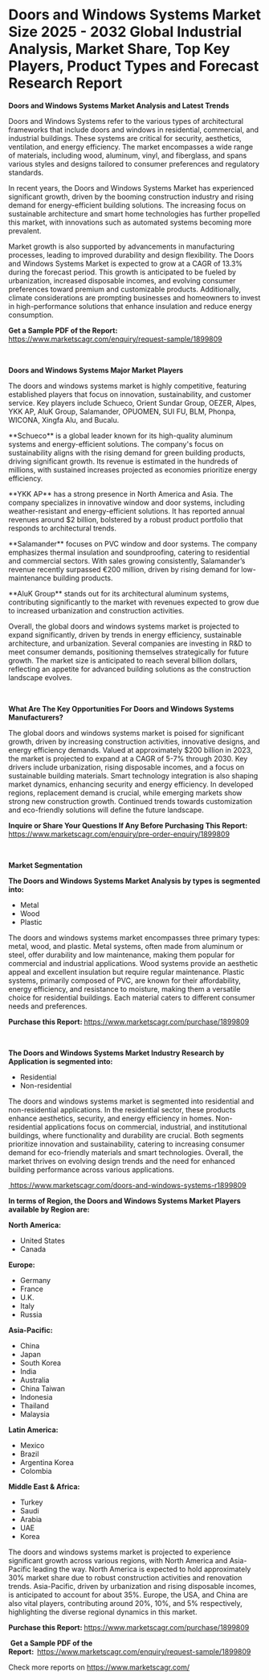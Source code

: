 <p><h1>Doors and Windows Systems Market Size 2025 - 2032 Global Industrial Analysis, Market Share, Top Key Players, Product Types and Forecast Research Report</h1></p><p><strong>Doors and Windows Systems Market Analysis and Latest Trends</strong></p>
<p><p>Doors and Windows Systems refer to the various types of architectural frameworks that include doors and windows in residential, commercial, and industrial buildings. These systems are critical for security, aesthetics, ventilation, and energy efficiency. The market encompasses a wide range of materials, including wood, aluminum, vinyl, and fiberglass, and spans various styles and designs tailored to consumer preferences and regulatory standards.</p><p>In recent years, the Doors and Windows Systems Market has experienced significant growth, driven by the booming construction industry and rising demand for energy-efficient building solutions. The increasing focus on sustainable architecture and smart home technologies has further propelled this market, with innovations such as automated systems becoming more prevalent.</p><p>Market growth is also supported by advancements in manufacturing processes, leading to improved durability and design flexibility. The Doors and Windows Systems Market is expected to grow at a CAGR of 13.3% during the forecast period. This growth is anticipated to be fueled by urbanization, increased disposable incomes, and evolving consumer preferences toward premium and customizable products. Additionally, climate considerations are prompting businesses and homeowners to invest in high-performance solutions that enhance insulation and reduce energy consumption.</p></p>
<p><strong>Get a Sample PDF of the Report:&nbsp;</strong> <a href="https://www.marketscagr.com/enquiry/request-sample/1899809?utm_campaign=3534&utm_medium=2&utm_source=Github&utm_content=ia&utm_term=06042025&utm_id=doors-and-windows-systems">https://www.marketscagr.com/enquiry/request-sample/1899809</a></p>
<p>&nbsp;</p>
<p><strong>Doors and Windows Systems Major Market Players</strong></p>
<p><p>The doors and windows systems market is highly competitive, featuring established players that focus on innovation, sustainability, and customer service. Key players include Schueco, Orient Sundar Group, OEZER, Alpes, YKK AP, AluK Group, Salamander, OPUOMEN, SUI FU, BLM, Phonpa, WICONA, Xingfa Alu, and Bucalu.</p><p>**Schueco** is a global leader known for its high-quality aluminum systems and energy-efficient solutions. The company's focus on sustainability aligns with the rising demand for green building products, driving significant growth. Its revenue is estimated in the hundreds of millions, with sustained increases projected as economies prioritize energy efficiency.</p><p>**YKK AP** has a strong presence in North America and Asia. The company specializes in innovative window and door systems, including weather-resistant and energy-efficient solutions. It has reported annual revenues around $2 billion, bolstered by a robust product portfolio that responds to architectural trends.</p><p>**Salamander** focuses on PVC window and door systems. The company emphasizes thermal insulation and soundproofing, catering to residential and commercial sectors. With sales growing consistently, Salamander’s revenue recently surpassed €200 million, driven by rising demand for low-maintenance building products.</p><p>**AluK Group** stands out for its architectural aluminum systems, contributing significantly to the market with revenues expected to grow due to increased urbanization and construction activities.</p><p>Overall, the global doors and windows systems market is projected to expand significantly, driven by trends in energy efficiency, sustainable architecture, and urbanization. Several companies are investing in R&D to meet consumer demands, positioning themselves strategically for future growth. The market size is anticipated to reach several billion dollars, reflecting an appetite for advanced building solutions as the construction landscape evolves.</p></p>
<p>&nbsp;</p>
<p><strong>What Are The Key Opportunities For Doors and Windows Systems Manufacturers?</strong></p>
<p><p>The global doors and windows systems market is poised for significant growth, driven by increasing construction activities, innovative designs, and energy efficiency demands. Valued at approximately $200 billion in 2023, the market is projected to expand at a CAGR of 5-7% through 2030. Key drivers include urbanization, rising disposable incomes, and a focus on sustainable building materials. Smart technology integration is also shaping market dynamics, enhancing security and energy efficiency. In developed regions, replacement demand is crucial, while emerging markets show strong new construction growth. Continued trends towards customization and eco-friendly solutions will define the future landscape.</p></p>
<p><strong>Inquire or Share Your Questions If Any Before Purchasing This Report:</strong> <a href="https://www.marketscagr.com/enquiry/pre-order-enquiry/1899809?utm_campaign=3534&utm_medium=2&utm_source=Github&utm_content=ia&utm_term=06042025&utm_id=doors-and-windows-systems">https://www.marketscagr.com/enquiry/pre-order-enquiry/1899809</a></p>
<p>&nbsp;</p>
<p><strong>Market Segmentation</strong></p>
<p><strong>The Doors and Windows Systems Market Analysis by types is segmented into:</strong></p>
<p><ul><li>Metal</li><li>Wood</li><li>Plastic</li></ul></p>
<p><p>The doors and windows systems market encompasses three primary types: metal, wood, and plastic. Metal systems, often made from aluminum or steel, offer durability and low maintenance, making them popular for commercial and industrial applications. Wood systems provide an aesthetic appeal and excellent insulation but require regular maintenance. Plastic systems, primarily composed of PVC, are known for their affordability, energy efficiency, and resistance to moisture, making them a versatile choice for residential buildings. Each material caters to different consumer needs and preferences.</p></p>
<p><strong>Purchase this Report:&nbsp;</strong><a href="https://www.marketscagr.com/purchase/1899809?utm_campaign=3534&utm_medium=2&utm_source=Github&utm_content=ia&utm_term=06042025&utm_id=doors-and-windows-systems">https://www.marketscagr.com/purchase/1899809</a></p>
<p>&nbsp;</p>
<p><strong>The Doors and Windows Systems Market Industry Research by Application is segmented into:</strong></p>
<p><ul><li>Residential</li><li>Non-residential</li></ul></p>
<p><p>The doors and windows systems market is segmented into residential and non-residential applications. In the residential sector, these products enhance aesthetics, security, and energy efficiency in homes. Non-residential applications focus on commercial, industrial, and institutional buildings, where functionality and durability are crucial. Both segments prioritize innovation and sustainability, catering to increasing consumer demand for eco-friendly materials and smart technologies. Overall, the market thrives on evolving design trends and the need for enhanced building performance across various applications.</p></p>
<p><a href="https://www.marketscagr.com/doors-and-windows-systems-r1899809?utm_campaign=3534&utm_medium=2&utm_source=Github&utm_content=ia&utm_term=06042025&utm_id=doors-and-windows-systems">&nbsp;https://www.marketscagr.com/doors-and-windows-systems-r1899809</a></p>
<p><strong>In terms of Region, the Doors and Windows Systems Market Players available by Region are:</strong></p>
<p>
    <p> <strong> North America: </strong>
        <ul>
            <li>United States</li>
            <li>Canada</li>
        </ul>
        </p> 
    <p> <strong> Europe: </strong>
        <ul>
            <li>Germany</li>
            <li>France</li>
            <li>U.K.</li>
            <li>Italy</li>
            <li>Russia</li>
        </ul>
        </p> 
    <p> <strong> Asia-Pacific: </strong>
        <ul>
            <li>China</li>
            <li>Japan</li>
            <li>South Korea</li>
            <li>India</li>
            <li>Australia</li>
            <li>China Taiwan</li>
            <li>Indonesia</li>
            <li>Thailand</li>
            <li>Malaysia</li>
        </ul>
        </p> 
    <p> <strong> Latin America: </strong>
        <ul>
            <li>Mexico</li>
            <li>Brazil</li>
            <li>Argentina Korea</li>
            <li>Colombia</li>
        </ul>
        </p> 
    <p> <strong> Middle East & Africa: </strong>
        <ul>
            <li>Turkey</li>
            <li>Saudi</li>
            <li>Arabia</li>
            <li>UAE</li>
            <li>Korea</li>
        </ul>
    </p>
    </p>
<p><p>The doors and windows systems market is projected to experience significant growth across various regions, with North America and Asia-Pacific leading the way. North America is expected to hold approximately 30% market share due to robust construction activities and renovation trends. Asia-Pacific, driven by urbanization and rising disposable incomes, is anticipated to account for about 35%. Europe, the USA, and China are also vital players, contributing around 20%, 10%, and 5% respectively, highlighting the diverse regional dynamics in this market.</p></p>
<p><strong>Purchase this Report: </strong><a href="https://www.marketscagr.com/purchase/1899809?utm_campaign=3534&utm_medium=2&utm_source=Github&utm_content=ia&utm_term=06042025&utm_id=doors-and-windows-systems">https://www.marketscagr.com/purchase/1899809</a></p>
<p>&nbsp;<strong>Get a Sample PDF of the Report:&nbsp;&nbsp;</strong><a href="https://www.marketscagr.com/enquiry/request-sample/1899809?utm_campaign=3534&utm_medium=2&utm_source=Github&utm_content=ia&utm_term=06042025&utm_id=doors-and-windows-systems">https://www.marketscagr.com/enquiry/request-sample/1899809</a></p>
<p><strong></strong></p>
<p>Check more reports on <a href="https://www.marketscagr.com/?utm_campaign=3534&utm_medium=2&utm_source=Github&utm_content=ia&utm_term=06042025&utm_id=doors-and-windows-systems">https://www.marketscagr.com/</a></p>